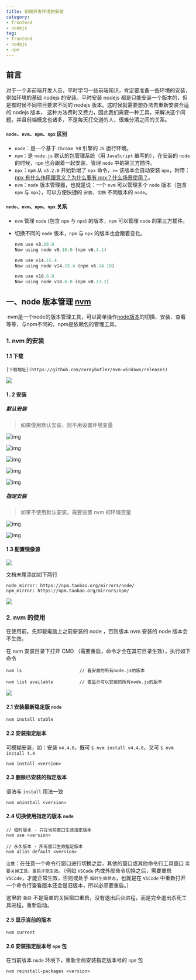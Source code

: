 ```yaml
---
title: 前端开发环境的安装
category:
- frontend
- nodejs
tag:
- frontend
- nodejs
- npm
---
```


## 前言

​	对于一个非前端开发人员，平时学习一些前端知识，肯定要准备一些环境的安装，例如环境的基础 nodejs 的安装。平时安装 nodejs 都是只能安装一个版本的，但是有时候不同项目要求不同的 nodejs 版本。这时候就需要想办法去重新安装合适的 nodejs 版本， 这种方法费时又费力，因此我们需要一种工具，来解决这个问题。并且前端概念也诸多，不是每天打交道的人，很难分清之间的关系。

#### `node`、`nvm`、`npm`、`npx` 区别

- `node`：是一个基于 `Chrome V8` 引擎的 `JS` 运行环境。
- `npm`：是 `node.js` 默认的包管理系统（用 `JavaScript` 编写的），在安装的 `node` 的时候，`npm` 也会跟着一起安装，管理 `node` 中的第三方插件。
- `npx`：`npm` 从 `v5.2.0` 开始新增了 `npx` 命令，`>=` 该版本会自动安装 `npx`，附带：[npx 有什么作用跟意义？为什么要有 npx？什么场景使用？](https://link.juejin.cn?target=https%3A%2F%2Fblog.csdn.net%2Fzz00008888%2Farticle%2Fdetails%2F126117685)。
- `nvm`：`node` 版本管理器，也就是说：一个 `nvm` 可以管理多个 `node` 版本（包含 `npm` 与 `npx`），可以方便快捷的 `安装`、`切换` 不同版本的 `node`。

#### `node`、`nvm`、`npm`、`npx` 关系

- `nvm` 管理 `node` (包含 `npm` 与 `npx`) 的版本，`npm` 可以管理 `node` 的第三方插件。

- 切换不同的 `node`  版本，`npm` 与 `npx` 的版本也会跟着变化。

  ```javascript
  nvm use v8.16.0
  Now using node v8.16.0 (npm v6.4.1)
  
  nvm use v14.15.4
  Now using node v14.15.4 (npm v6.14.10)
  
  nvm use v18.6.0
  Now using node v18.6.0 (npm v8.13.2)
  ```

## 一、node 版本管理 [nvm](https://github.com/nvm-sh/nvm) 

​	nvm是一个node的版本管理工具，可以简单操作[node版本](https://so.csdn.net/so/search?q=node%E7%89%88%E6%9C%AC&spm=1001.2101.3001.7020)的切换、安装、查看等等，与npm不同的，npm是依赖包的管理工具。

### 1. nvm 的安装

#### 1.1 下载 

 	[下载地址](https://github.com/coreybutler/nvm-windows/releases)

![](http://img.mgd2008.com/1673791244712.png)

#### 1..2 安装

##### 默认安装

> 如果使用默认安装，则不用设置环境变量

![img](https://img-blog.csdnimg.cn/33cd315d026041aa903c02c78b30828f.png)

![img](https://img-blog.csdnimg.cn/2860d17bfce641c0b48e539a780c0e03.png)

![img](https://img-blog.csdnimg.cn/0f69ee63bd8f4ba6b33dfaa44b0ab562.png)

![img](https://img-blog.csdnimg.cn/8cc7c83b44194154afac3d60652575ef.png)

![img](https://img-blog.csdnimg.cn/98d9b56fa2384770a8d465cdaa86b5aa.png)

##### 指定安装

>  如果不使用默认安装，需要设置 nvm 的环境变量

![img](https://img-blog.csdnimg.cn/5153ed11090b4f4db700b6cacb029134.png)

![img](https://img-blog.csdnimg.cn/5083a0ac725d45c695d1af3403ab2950.png)

#### 1.3 配置镜像源

![](http://img.mgd2008.com/1673791910302.png)

文档末尾添加如下两行

```shell
node_mirror: https://npm.taobao.org/mirrors/node/
npm_mirror: https://npm.taobao.org/mirrors/npm/
```

![](http://img.mgd2008.com/1673791957012.png)

### 2. nvm 的使用

在使用前，先卸载电脑上之前安装的 node ，否则版本 nvm 安装的 node 版本会不生效。

在 nvm 安装目录下打开 CMD （需要重启，命令才会在其它目录生效），执行如下命令

```shell
nvm ls                      // 看安装的所有node.js的版本
 
nvm list available          // 查显示可以安装的所有node.js的版本
```

![](http://img.mgd2008.com/1673792401853.png)

#### 2.1 安装最新稳定版 `node`

```shell
nvm install stable
```

#### 2.2 安装指定版本

可模糊安装，如：安装 `v4.4.0`，既可 `$ nvm install v4.4.0`，又可 `$ nvm install 4.4`

```shell
nvm install <version>
```

#### 2.3 删除已安装的指定版本

语法与 `install` 用法一致

```shell
nvm uninstall <version>
```

#### 2.4 切换使用指定的版本 `node`

```shell
// 临时版本 - 只在当前窗口生效指定版本
nvm use <version>

// 永久版本 - 所有窗口生效指定版本
nvm alias default <version>
```

`注意`：在任意一个命令行窗口进行切换之后，其他的窗口或其他命令行工具窗口 `需要关掉工具，重启才能生效`。（例如 `VSCode` 内或外部命令切换之后，需要重启 `VSCode`，才能正常生效，否则或处于 `临时生效状态`，也就是在 `VSCode` 中重新打开一个命令行查看版本还会是旧版本，所以必须要重启。）

这里的 `重启` 不是简单的关掉窗口重启，没有退出后台进程，而是完全退出杀死工具进程，重新启动。

#### 2.5 显示当前的版本

```shell
nvm current
```

#### 2.6 安装指定版本号 `npm` 包

在当前版本 `node` 环境下，重新全局安装指定版本号的 `npm` 包

```shell
nvm reinstall-packages <version>
```

